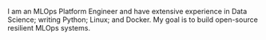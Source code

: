 I am an MLOps Platform Engineer and have extensive experience in Data Science; writing Python; Linux; and Docker. My goal is to build open-source resilient MLOps systems.
